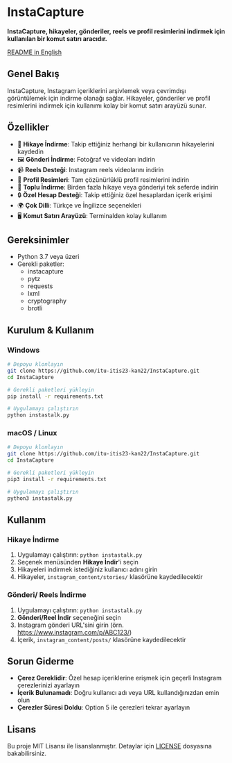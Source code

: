 # InstaCapture

**InstaCapture, hikayeler, gönderiler, reels ve profil resimlerini indirmek için kullanılan bir komut satırı aracıdır.**

[README in English](README.md)

## Genel Bakış

InstaCapture, Instagram içeriklerini arşivlemek veya çevrimdışı görüntülemek için indirme olanağı sağlar. Hikayeler, gönderiler ve profil resimlerini indirmek için kullanımı kolay bir komut satırı arayüzü sunar.

## Özellikler

- 📸 **Hikaye İndirme**: Takip ettiğiniz herhangi bir kullanıcının hikayelerini kaydedin
- 🖼️ **Gönderi İndirme**: Fotoğraf ve videoları indirin
- 📹 **Reels Desteği**: Instagram reels videolarını indirin
- 👤 **Profil Resimleri**: Tam çözünürlüklü profil resimlerini indirin
- 🔄 **Toplu İndirme**: Birden fazla hikaye veya gönderiyi tek seferde indirin
- 🔒 **Özel Hesap Desteği**: Takip ettiğiniz özel hesaplardan içerik erişimi
- 🌍 **Çok Dilli**: Türkçe ve İngilizce seçenekleri
- 🖥️ **Komut Satırı Arayüzü**: Terminalden kolay kullanım

## Gereksinimler

- Python 3.7 veya üzeri
- Gerekli paketler:
  - instacapture
  - pytz
  - requests
  - lxml
  - cryptography
  - brotli

## Kurulum & Kullanım

### Windows
```bash
# Depoyu klonlayın
git clone https://github.com/itu-itis23-kan22/InstaCapture.git
cd InstaCapture

# Gerekli paketleri yükleyin
pip install -r requirements.txt

# Uygulamayı çalıştırın
python instastalk.py
```

### macOS / Linux
```bash
# Depoyu klonlayın
git clone https://github.com/itu-itis23-kan22/InstaCapture.git
cd InstaCapture

# Gerekli paketleri yükleyin
pip3 install -r requirements.txt

# Uygulamayı çalıştırın
python3 instastalk.py
```

## Kullanım

### Hikaye İndirme
1. Uygulamayı çalıştırın: `python instastalk.py`
2. Seçenek menüsünden **Hikaye İndir**'i seçin
3. Hikayeleri indirmek istediğiniz kullanıcı adını girin
4. Hikayeler, `instagram_content/stories/` klasörüne kaydedilecektir

### Gönderi/ Reels İndirme
1. Uygulamayı çalıştırın: `python instastalk.py`
2. **Gönderi/Reel İndir** seçeneğini seçin
3. Instagram gönderi URL'sini girin (örn. https://www.instagram.com/p/ABC123/)
4. İçerik, `instagram_content/posts/` klasörüne kaydedilecektir

## Sorun Giderme

- **Çerez Gereklidir**: Özel hesap içeriklerine erişmek için geçerli Instagram çerezlerinizi ayarlayın
- **İçerik Bulunamadı**: Doğru kullanıcı adı veya URL kullandığınızdan emin olun
- **Çerezler Süresi Doldu**: Option 5 ile çerezleri tekrar ayarlayın

## Lisans

Bu proje MIT Lisansı ile lisanslanmıştır. Detaylar için [LICENSE](LICENSE) dosyasına bakabilirsiniz.